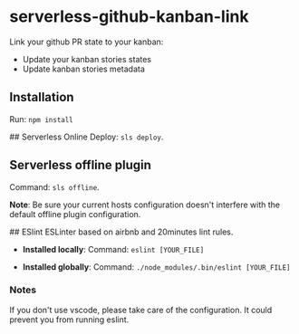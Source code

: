 # serverless-github-kanban-link
Link your github PR state to your kanban:
- Update your kanban stories states
- Update kanban stories metadata

## Installation
Run: `npm install`

## Serverless Online
Deploy: `sls deploy`.

## Serverless offline plugin
Command: `sls offline`.

**Note**: Be sure your current hosts configuration doesn't interfere with the default offline plugin configuration.

## ESlint
ESLinter based on airbnb and 20minutes lint rules.

- **Installed locally**:
Command: `eslint [YOUR_FILE]`

- **Installed globally**:
Command: `./node_modules/.bin/eslint [YOUR_FILE]`


### Notes
If you don't use vscode, please take care of the configuration. It could prevent you from running eslint.
